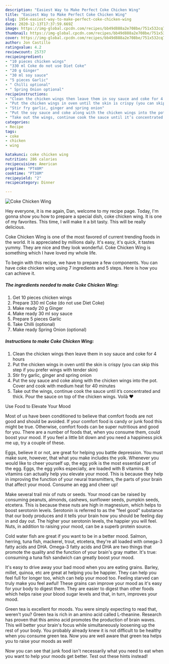 ```yaml
---
description: "Easiest Way to Make Perfect Coke Chicken Wing"
title: "Easiest Way to Make Perfect Coke Chicken Wing"
slug: 1954-easiest-way-to-make-perfect-coke-chicken-wing
date: 2020-12-13T17:37:59.669Z
image: https://img-global.cpcdn.com/recipes/bb49d888a2e708be/751x532cq70/coke-chicken-wing-recipe-main-photo.jpg
thumbnail: https://img-global.cpcdn.com/recipes/bb49d888a2e708be/751x532cq70/coke-chicken-wing-recipe-main-photo.jpg
cover: https://img-global.cpcdn.com/recipes/bb49d888a2e708be/751x532cq70/coke-chicken-wing-recipe-main-photo.jpg
author: Jon Castillo
ratingvalue: 4.2
reviewcount: 25737
recipeingredient:
- "10 pieces chicken wings"
- "330 ml Coke do not use Diet Coke"
- "20 g Ginger"
- "30 ml soy sauce"
- "5 pieces Garlic"
- " Chilli optional"
- " Spring Onion optional"
recipeinstructions:
- "Clean the chicken wings then leave them in soy sauce and coke for 4 hours"
- "Put the chicken wings in oven until the skin is crispy (you can skip this step if you prefer wings with tender skin)"
- "Stir fry garlic, ginger and spring onion"
- "Put the soy sauce and coke along with the chicken wings into the pot. Cover and cook with medium heat for 40 minutes"
- "Take out the wings, continue cook the sauce until it’s concentrated and thick. Pour the sauce on top of the chicken wings. Voilà ❤️"
categories:
- Recipe
tags:
- coke
- chicken
- wing

katakunci: coke chicken wing 
nutrition: 286 calories
recipecuisine: American
preptime: "PT40M"
cooktime: "PT38M"
recipeyield: "2"
recipecategory: Dinner

---
```



![Coke Chicken Wing](https://img-global.cpcdn.com/recipes/bb49d888a2e708be/751x532cq70/coke-chicken-wing-recipe-main-photo.jpg)

Hey everyone, it is me again, Dan, welcome to my recipe page. Today, I'm gonna show you how to prepare a special dish, coke chicken wing. It is one of my favorites. This time, I will make it a bit tasty. This will be really delicious.



Coke Chicken Wing is one of the most favored of current trending foods in the world. It is appreciated by millions daily. It's easy, it's quick, it tastes yummy. They are nice and they look wonderful. Coke Chicken Wing is something which I have loved my whole life.


To begin with this recipe, we have to prepare a few components. You can have coke chicken wing using 7 ingredients and 5 steps. Here is how you can achieve it.

<!--inarticleads1-->

##### The ingredients needed to make Coke Chicken Wing:

1. Get 10 pieces chicken wings
1. Prepare 330 ml Coke (do not use Diet Coke)
1. Make ready 20 g Ginger
1. Make ready 30 ml soy sauce
1. Prepare 5 pieces Garlic
1. Take  Chilli (optional)
1. Make ready  Spring Onion (optional)




<!--inarticleads2-->

##### Instructions to make Coke Chicken Wing:

1. Clean the chicken wings then leave them in soy sauce and coke for 4 hours
1. Put the chicken wings in oven until the skin is crispy (you can skip this step if you prefer wings with tender skin)
1. Stir fry garlic, ginger and spring onion
1. Put the soy sauce and coke along with the chicken wings into the pot. Cover and cook with medium heat for 40 minutes
1. Take out the wings, continue cook the sauce until it’s concentrated and thick. Pour the sauce on top of the chicken wings. Voilà ❤️




Use Food to Elevate Your Mood


Most of us have been conditioned to believe that comfort foods are not good and should be avoided. If your comfort food is candy or junk food this might be true. Otherwise, comfort foods can be super nutritious and good for you. There are a number of foods that, when you consume them, could boost your mood. If you feel a little bit down and you need a happiness pick me up, try a couple of these.

Eggs, believe it or not, are great for helping you battle depression. You must make sure, however, that what you make includes the yolk. Whenever you would like to cheer yourself up, the egg yolk is the most essential part of the egg. Eggs, the egg yolks especially, are loaded with B vitamins. B vitamins can actually help you elevate your mood. This is because they help in improving the function of your neural transmitters, the parts of your brain that affect your mood. Consume an egg and cheer up!

Make several trail mix of nuts or seeds. Your mood can be raised by consuming peanuts, almonds, cashews, sunflower seeds, pumpkin seeds, etcetera. This is because these nuts are high in magnesium, which helps to boost serotonin levels. Serotonin is referred to as the "feel good" substance that our body produces and it tells your brain how you should be feeling day in and day out. The higher your serotonin levels, the happier you will feel. Nuts, in addition to raising your mood, can be a superb protein source.

Cold water fish are great if you want to be in a better mood. Salmon, herring, tuna fish, mackerel, trout, etcetera, they're all loaded with omega-3 fatty acids and DHA. Omega-3 fatty acids and DHA are two things that promote the quality and the function of your brain's gray matter. It's true: consuming a tuna fish sandwich can greatly boost your mood. 

It's easy to drive away your bad mood when you are eating grains. Barley, millet, quinoa, etc are great at helping you be happier. They can help you feel full for longer too, which can help your mood too. Feeling starved can truly make you feel awful! These grains can improve your mood as it's easy for your body to digest them. They are easier to digest than other foods which helps raise your blood sugar levels and that, in turn, improves your mood.

Green tea is excellent for moods. You were simply expecting to read that, weren't you? Green tea is rich in an amino acid called L-theanine. Research has proven that this amino acid promotes the production of brain waves. This will better your brain's focus while simultaneously loosening up the rest of your body. You probably already knew it is not difficult to be healthy when you consume green tea. Now you are well aware that green tea helps you to raise your moods as well!

Now you can see that junk food isn't necessarily what you need to eat when you want to help your moods get better. Test out  these hints  instead!

